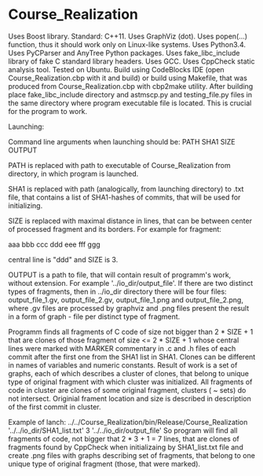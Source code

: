 ﻿# Course_Realization
Uses Boost library.
Standard: C++11.
Uses GraphViz (dot).
Uses popen(...) function, thus it should work only on Linux-like systems. 
Uses Python3.4.
Uses PyCParser and AnyTree Python packages.
Uses fake_libc_include library of fake C standard library headers.
Uses GCC.
Uses CppCheck static analysis tool.
Tested on Ubuntu. 
Build using CodeBlocks IDE (open Course_Realization.cbp with it and build) or build using Makefile, that was produced from Course_Realization.cbp with cbp2make utility.
After building place fake_libc_include directory and astmscp.py and testing_file.py files in the same directory where program executable file is located. 
This is crucial for the program to work.

Launching:

Command line arguments when launching should be: PATH SHA1 SIZE OUTPUT

PATH is replaced with path to executable of Course_Realization from directory, in which program is launched.

SHA1 is replaced with path (analogically, from launching directory) to .txt file, that contains a list of SHA1-hashes of commits, that will be used for initializing.

SIZE is replaced with maximal distance in lines, that can be between center of processed fragment and  its borders.
For example for fragment:

aaa
bbb
ccc
ddd
eee
fff
ggg

central line is "ddd" and  SIZE is 3.

OUTPUT is a path to file, that will contain result of programm's work, without extension. 
For example '../io_dir/output_file'. If there are two distinct types of fragments, then in ../io_dir directory there will be four files:
output_file_1.gv, output_file_2.gv, output_file_1.png and output_file_2.png, where .gv files are processed by graphviz and .png files present the result in a form of graph - file per distinct type of fragment.

Programm finds all fragments of C code of size not bigger than 2 * SIZE + 1 that are clones of those fragment of size <= 2 * SIZE + 1 whose central lines were marked with MARKER commentary in .c and .h files of each commit after the first one from the SHA1 list in SHA1. Clones can be different in names of variables and numeric constants. Result of work is a set of graphs, each of which describes a cluster of clones, that belong to unique type of original fragment with which cluster was initialized. All fragments of code in cluster are clones of some original fragment, clusters ( ~ sets) do not intersect. Originial frament location and size is described in description of the first commit in cluster.

Example of lanch:
../../Course_Realization/bin/Release/Course_Realization '../../io_dir/SHA1_list.txt' 3 '../../io_dir/output_file'
So program will find all fragments of code, not bigger that 2 * 3 + 1 = 7 lines, that are clones of fragments found by CppCheck when initializaing by SHA1_list.txt file 
and create .png files with graphs describing set of fragments, that belong to one unique type of original fragment (those, that were marked).
